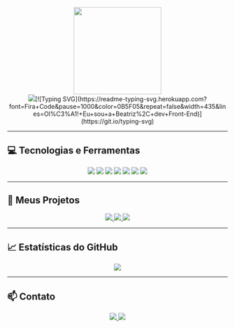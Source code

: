 <div align="center">
  <!-- GIF de gatinhos bruxos -->
  <img src="https://media.giphy.com/media/75ATTdRsYJjS8/giphy.gif" width="200px" />

  <!-- Typing effect SVG funcionando -->
  <br>
  <img src="https://readme-typing-svg.demolab.com?font=Inconsolata&weight=500&size=35&duration=4000&pause=300&color=A7A459&center=true&vCenter=true&multiline=true&repeat=false&lines=Olá!;Eu+sou+Beatriz,+desenvolvedora+em+formação" />[![Typing SVG](https://readme-typing-svg.herokuapp.com?font=Fira+Code&pause=1000&color=0B5F05&repeat=false&width=435&lines=Ol%C3%A1!+Eu+sou+a+Beatriz%2C+dev+Front-End)](https://git.io/typing-svg)
</div>

---

## 💻 Tecnologias e Ferramentas

<p align="center">
  <img src="https://img.shields.io/badge/HTML-E34F26?style=flat-square&logo=html5&logoColor=white"/>
  <img src="https://img.shields.io/badge/CSS-1572B6?style=flat-square&logo=css3&logoColor=white"/>
  <img src="https://img.shields.io/badge/JavaScript-F7DF1E?style=flat-square&logo=javascript&logoColor=black"/>
  <img src="https://img.shields.io/badge/React-61DAFB?style=flat-square&logo=react&logoColor=black"/>
  <img src="https://img.shields.io/badge/Node.js-339933?style=flat-square&logo=node.js&logoColor=white"/>
  <img src="https://img.shields.io/badge/Git-F05032?style=flat-square&logo=git&logoColor=white"/>
  <img src="https://img.shields.io/badge/GitHub-181717?style=flat-square&logo=github&logoColor=white"/>
</p>

---

## 🚀 Meus Projetos

<p align="center">
  <a href="https://github.com/BeatrizNascimento/portfolio">
    <img src="https://img.shields.io/badge/Portfolio-visit-green?style=flat-square"/>
  </a>
  <a href="https://github.com/BeatrizNascimento/simulador-corrida">
    <img src="https://img.shields.io/badge/Simulador_de_Corrida-Node.js-blue?style=flat-square"/>
  </a>
  <a href="https://github.com/BeatrizNascimento/api-teste">
    <img src="https://img.shields.io/badge/API_teste-Node.js-orange?style=flat-square"/>
  </a>
</p>

---

## 📈 Estatísticas do GitHub

<p align="center">
  <img src="https://github-readme-stats.vercel.app/api?username=BeatrizNascimento&show_icons=true&theme=radical" />
</p>

---

## 📫 Contato

<p align="center">
  <a href="mailto:beatriz@email.com">
    <img src="https://img.shields.io/badge/Email-beatriz@email.com-c14438?style=flat-square&logo=gmail&logoColor=white"/>
  </a>
  <a href="https://linkedin.com/in/BeatrizNascimento">
    <img src="https://img.shields.io/badge/LinkedIn-BeatrizNascimento-blue?style=flat-square&logo=linkedin&logoColor=white"/>
  </a>
</p>
